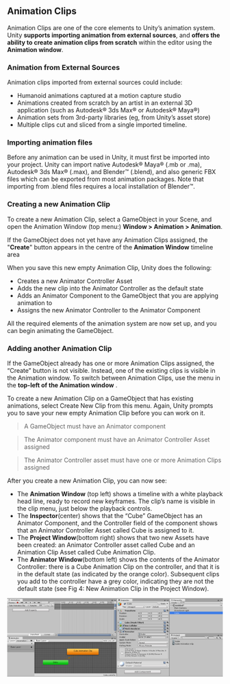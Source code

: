 ## Animation Clips
Animation Clips are one of the core elements to Unity’s animation system. Unity **supports importing animation from external sources**, and **offers the ability to create animation clips from scratch** within the editor using the **Animation window**.
 
### Animation from External Sources

Animation clips imported from external sources could include:

- Humanoid animations captured at a motion capture studio
- Animations created from scratch by an artist in an external 3D application (such as Autodesk® 3ds Max® or Autodesk® Maya®)
- Animation sets from 3rd-party libraries (eg, from Unity’s asset store)
- Multiple clips cut and sliced from a single imported timeline.

### Importing animation files

Before any animation can be used in Unity, it must first be imported into your project. Unity can import native Autodesk® Maya® (.mb or .ma), Autodesk® 3ds Max® (.max), and Blender™ (.blend), and also generic FBX files which can be exported from most animation packages. Note that importing from .blend files requires a local installation of Blender™.

### Creating a new Animation Clip

To create a new Animation Clip, select a GameObject in your Scene, and open the Animation Window (top menu:) **Window > Animation > Animation**.

If the GameObject does not yet have any Animation Clips assigned, the "**Create**" button appears in the centre of the **Animation Window** timeline area

When you save this new empty Animation Clip, Unity does the following:

- Creates a new Animator Controller Asset
- Adds the new clip into the Animator Controller as the default state
- Adds an Animator Component to the GameObject that you are applying animation to
- Assigns the new Animator Controller to the Animator Component

All the required elements of the animation system are now set up, and you can begin animating the GameObject.

### Adding another Animation Clip

If the GameObject already has one or more Animation Clips assigned, the “Create” button is not visible. Instead, one of the existing clips is visible in the Animation window. To switch between Animation Clips, use the menu in the **top-left of the Animation window**
.

To create a new Animation Clip on a GameObject that has existing animations, select Create New Clip from this menu. Again, Unity prompts you to save your new empty Animation Clip before you can work on it.


> A GameObject must have an Animator component

> The Animator component must have an Animator Controller Asset assigned

> The Animator Controller asset must have one or more Animation Clips assigned


After you create a new Animation Clip, you can now see:

- The **Animation Window** (top left) shows a timeline with a white playback head line, ready to record new keyframes. The clip’s name is visible in the clip menu, just below the playback controls.
- The **Inspector**(center) shows that the “Cube” GameObject has an Animator Component, and the Controller field of the component shows that an Animator Controller Asset called Cube is assigned to it.
- The **Project Window**(bottom right) shows that two new Assets have been created: an Animator Controller asset called Cube and an Animation Clip Asset called Cube Animation Clip.
- The **Animator Window**(bottom left) shows the contents of the Animator Controller: there is a Cube Animation Clip on the controller, and that it is in the default state (as indicated by the orange color). Subsequent clips you add to the controller have a grey color, indicating they are not the default state (see Fig 4: New Animation Clip in the Project Window).

![](./AnimationEditorNewAnimationAdded.png)


